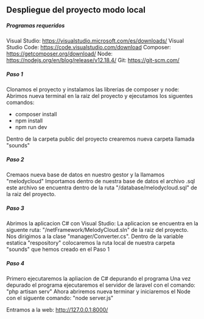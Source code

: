 ## Despliegue del proyecto modo local 

##### Programas requeridos
 Visual Studio: https://visualstudio.microsoft.com/es/downloads/
 Visual Studio Code: https://code.visualstudio.com/download
 Composer: https://getcomposer.org/download/
 Node: https://nodejs.org/en/blog/release/v12.18.4/
 Git: https://git-scm.com/
 
##### Paso 1
Clonamos el proyecto y instalamos las librerias de composer y node:
Abrimos nueva terminal en la raiz del proyecto y ejecutamos los siguentes comandos:
* composer install
* npm install
* npm run dev

Dentro de la carpeta public del proyecto crearemos nueva carpeta llamada "sounds"
##### Paso 2
Cremaos nueva base de datos en nuestro gestor y la llamamos "melodycloud"
Importamos dentro de nuestra base de datos el archivo .sql este archivo se encuentra dentro de la ruta "/database/melodycloud.sql" de la raiz del proyecto.

##### Paso 3
Abrimos la aplicacion C# con Visual Studio:
La aplicacion se encuentra en la siguente ruta: "/netFramework/MelodyCloud.sln" de la raiz del proyecto.
Nos dirigimos a la clase "manager/Converter.cs". Dentro de la variable estatica "respository"
colocaremos la ruta local de nuestra carpeta "sounds" que hemos creado en el Paso 1

##### Paso 4
Primero ejecutaremos la apliacion de C# depurando el programa
Una vez depurado el programa ejecutaremos el servidor de laravel con el comando:
"php artisan serv"
Ahora abriremos nueva terminar y iniciaremos el Node con el siguente comando:
"node server.js"

Entramos a la web: http://127.0.0.1:8000/
